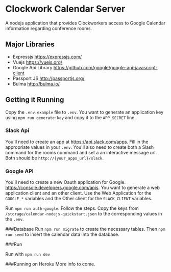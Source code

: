 # Clockwork Calendar Server

A nodejs application that provides Clockworkers access to Google Calendar information regarding conference rooms. 

## Major Libraries

- Expressjs <https://expressjs.com/>
- Vuejs <https://vuejs.org/>
- Google Api Library <https://github.com/google/google-api-javascript-client>
- Passport JS <http://passportjs.org/>
- Bulma <http://bulma.io/>

## Getting it Running

Copy the `.env.example` file to `.env`. You want to generate an application key using `npm run generate:key` and copy it to the `APP_SECRET` line. 

### Slack Api

You'll need to create an app at https://api.slack.com/apps. Fill in the appropriate values in your `.env`. You'll also need to create both a Slash command for the rooms command and set a an interactive message url. Both should be `http://{your_apps_url}/slack`.

### Google API

You'll need to create a new Oauth application for Google. https://console.developers.google.com/apis. You want to generate a web application client and an other client. Use the Web Application for the `GOOGLE_*` variables and the Other client for the `SLACK_CLIENT` variables. 

Run `npm run auth-google`. Follow the steps. Copy the keys from `/storage/calendar-nodejs-quickstart.json` to the corresponding values in the `.env`. 

###Database
Run `npm run migrate` to create the necessary tables. Then `npm run seed` to insert the calendar data into the database. 

###Run

Run with `npm run dev`

###Running on Heroku
More info to come. 